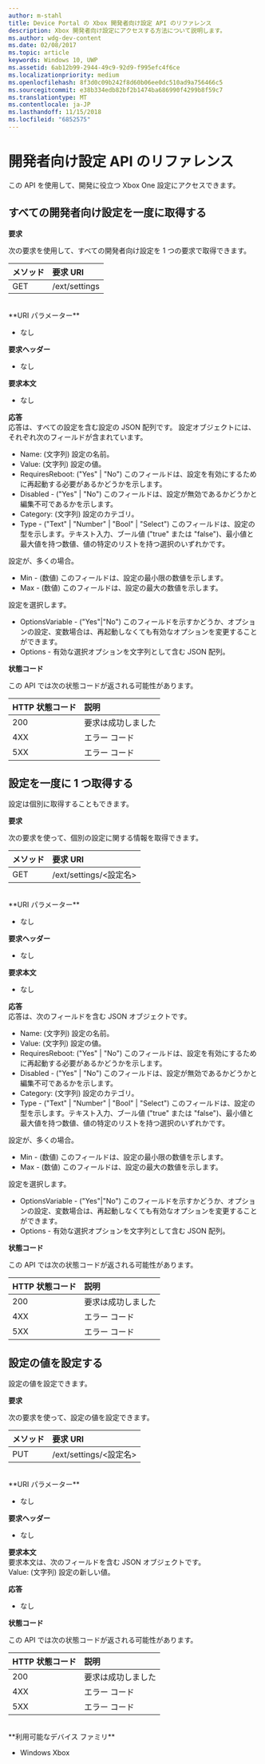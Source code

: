 ```yaml
---
author: m-stahl
title: Device Portal の Xbox 開発者向け設定 API のリファレンス
description: Xbox 開発者向け設定にアクセスする方法について説明します。
ms.author: wdg-dev-content
ms.date: 02/08/2017
ms.topic: article
keywords: Windows 10, UWP
ms.assetid: 6ab12b99-2944-49c9-92d9-f995efc4f6ce
ms.localizationpriority: medium
ms.openlocfilehash: 8f3d0c09b242f8d60b06ee0dc510ad9a756466c5
ms.sourcegitcommit: e38b334edb82bf2b1474ba686990f4299b8f59c7
ms.translationtype: MT
ms.contentlocale: ja-JP
ms.lasthandoff: 11/15/2018
ms.locfileid: "6852575"
---
```

# <a name="developer-settings-api-reference"></a>開発者向け設定 API のリファレンス   
この API を使用して、開発に役立つ Xbox One 設定にアクセスできます。

## <a name="get-all-developer-settings-at-once"></a>すべての開発者向け設定を一度に取得する

**要求**

次の要求を使用して、すべての開発者向け設定を 1 つの要求で取得できます。

メソッド      | 要求 URI
:------     | :-----
GET | /ext/settings
<br />
**URI パラメーター**

- なし

**要求ヘッダー**

- なし

**要求本文**

- なし

**応答**   
応答は、すべての設定を含む設定の JSON 配列です。 設定オブジェクトには、それぞれ次のフィールドが含まれています。

* Name: (文字列) 設定の名前。
* Value: (文字列) 設定の値。
* RequiresReboot: ("Yes" | "No") このフィールドは、設定を有効にするために再起動する必要があるかどうかを示します。
* Disabled - ("Yes" | "No") このフィールドは、設定が無効であるかどうかと編集不可であるかを示します。
* Category: (文字列) 設定のカテゴリ。
* Type - ("Text" | "Number" | "Bool" | "Select") このフィールドは、設定の型を示します。テキスト入力、ブール値 ("true" または "false")、最小値と最大値を持つ数値、値の特定のリストを持つ選択のいずれかです。

設定が、多くの場合。
* Min - (数値) このフィールドは、設定の最小限の数値を示します。
* Max - (数値) このフィールドは、設定の最大の数値を示します。

設定を選択します。
* OptionsVariable - ("Yes"|"No") このフィールドを示すかどうか、オプションの設定、変数場合は、再起動しなくても有効なオプションを変更することができます。
* Options - 有効な選択オプションを文字列として含む JSON 配列。

**状態コード**

この API では次の状態コードが返される可能性があります。

HTTP 状態コード      | 説明
:------     | :-----
200 | 要求は成功しました
4XX | エラー コード
5XX | エラー コード

## <a name="get-settings-one-at-a-time"></a>設定を一度に 1 つ取得する
設定は個別に取得することもできます。

**要求**

次の要求を使って、個別の設定に関する情報を取得できます。

メソッド      | 要求 URI
:------     | :-----
GET | /ext/settings/\<設定名\>
<br />
**URI パラメーター**

- なし

**要求ヘッダー**

- なし

**要求本文**

- なし

**応答**   
応答は、次のフィールドを含む JSON オブジェクトです。

* Name: (文字列) 設定の名前。
* Value: (文字列) 設定の値。
* RequiresReboot: ("Yes" | "No") このフィールドは、設定を有効にするために再起動する必要があるかどうかを示します。
* Disabled - ("Yes" | "No") このフィールドは、設定が無効であるかどうかと編集不可であるかを示します。
* Category: (文字列) 設定のカテゴリ。
* Type - ("Text" | "Number" | "Bool" | "Select") このフィールドは、設定の型を示します。テキスト入力、ブール値 ("true" または "false")、最小値と最大値を持つ数値、値の特定のリストを持つ選択のいずれかです。

設定が、多くの場合。
* Min - (数値) このフィールドは、設定の最小限の数値を示します。
* Max - (数値) このフィールドは、設定の最大の数値を示します。

設定を選択します。
* OptionsVariable - ("Yes"|"No") このフィールドを示すかどうか、オプションの設定、変数場合は、再起動しなくても有効なオプションを変更することができます。
* Options - 有効な選択オプションを文字列として含む JSON 配列。

**状態コード**

この API では次の状態コードが返される可能性があります。

HTTP 状態コード      | 説明
:------     | :-----
200 | 要求は成功しました
4XX | エラー コード
5XX | エラー コード

## <a name="set-the-value-of-a-setting"></a>設定の値を設定する
設定の値を設定できます。

**要求**

次の要求を使って、設定の値を設定できます。

メソッド      | 要求 URI
:------     | :-----
PUT | /ext/settings/\<設定名\>
<br />
**URI パラメーター**

- なし

**要求ヘッダー**

- なし

**要求本文**   
要求本文は、次のフィールドを含む JSON オブジェクトです。   
Value: (文字列) 設定の新しい値。

**応答**   

- なし

**状態コード**

この API では次の状態コードが返される可能性があります。

HTTP 状態コード      | 説明
:------     | :-----
200 | 要求は成功しました
4XX | エラー コード
5XX | エラー コード

<br />
**利用可能なデバイス ファミリ**

* Windows Xbox